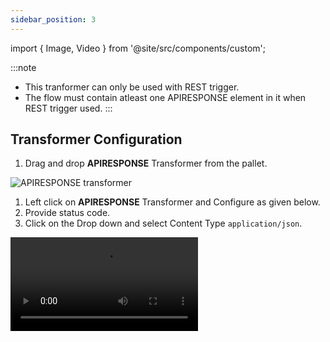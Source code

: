 ```yaml
---
sidebar_position: 3
---
```


import { Image, Video } from '@site/src/components/custom';

:::note
- This tranformer can only be used with REST trigger.
- The flow must contain atleast one APIRESPONSE element in it when REST trigger used. 
:::

## Transformer Configuration

1. Drag and drop **APIRESPONSE**  Transformer from the pallet.

<Image src="/img/Core Development/Transformer/APIresponse/element.png" alt="APIRESPONSE transformer" />

1. Left click on **APIRESPONSE** Transformer and Configure as given below.
2. Provide status code.
3. Click on the Drop down and select Content Type `application/json`.

<Video src="/img/Core Development/Transformer/APIresponse/intro.mp4" type="video/mp4" />

## Mapping Types

<table>
    <thead>
        <tr>
            <th>Fields</th>
            <th>Description</th>
        </tr>
    </thead>
    <tbody>
        <tr>
            <td>GEN</td>
            <td>Get one field from the input and mapped in another field of output</td>
        </tr>
        <tr>
            <td>TRANS</td>
            <td>Transforms the input value with the help of inline transformation functions</td>
        </tr>
        <tr>
            <td>CN</td>
            <td>Mapped the input as it is in output body</td>
        </tr>
        <tr>
            <td>OBJ</td>
            <td>Creates a object with target name as key</td>
        </tr>
        <tr>
            <td>AR</td>
            <td>Mapped the input into an array</td>
        </tr>
    </tbody>
</table>

### 1. TRANS

1. From Dropdown select **TRANS** - Transforms the Input value with the help of inline transformation functions.
2. Click on the add button. You will see Inline functions, click on + icon.
3. Select `Utils` and `Constant` from dropdown. Add Parameters as *Hello world* and Save.
4. The configuration of the APIRESPONSE Transformer appears as follows:

<Video src="/img/Core Development/Transformer/APIresponse/TRANS.mp4" type="video/mp4" />

- **Target** - In target write Status and you will find Key as below
- **Key** - Utils.constant(Hello world)

### 2. CN

From Dropdown select **CN** - Mapped the input as it is in output body.

<Image src="/img/Core Development/Transformer/APIresponse/CN.png" alt="Constant mapping" />

### 3. AR

From Dropdown select **AR** - Mapped the input into an array.

<Image src="/img/Core Development/Transformer/APIresponse/AR.png" alt="Array mapping" />

### 4. GEN

From Dropdown select **GEN** - Get one field from the input and mapped in another field of output.

<Image src="/img/Core Development/Transformer/APIresponse/GEN.png" alt="Key & value pair mapping" />

### 5. OBJ

From Dropdown select **OBJ** - Creates a object with target name as key. 

<Image src="/img/Core Development/Transformer/APIresponse/OBJ.png" alt="Object mapping" />
